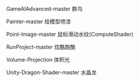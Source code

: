 GameAIAdvanced-master  群鸟

Painter-master 给模型喷漆

Point-Image-master 鼠标滑动水纹(ComputeShader)

RunProject-master 炫酷跑酷

Volume-Projection 体积光

Unity-Dragon-Shader-master 水晶龙
